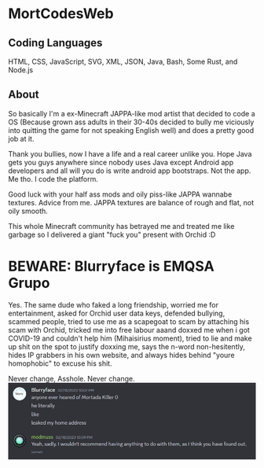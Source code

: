 # MortCodesWeb

## Coding Languages
HTML, CSS, JavaScript, SVG, XML, JSON, Java, Bash, Some Rust, and Node.js
## About
So basically I'm a ex-Minecraft JAPPA-like mod artist that decided to code a OS (Because grown ass adults in their 30-40s decided to bully me viciously into quitting the game for not speaking English well) and does a pretty good job at it.

Thank you bullies, now I have a life and a real career unlike you. Hope Java gets you guys anywhere since nobody uses Java except Android app developers and all will you do is write android app bootstraps. Not the app. Me tho. I code the platform.

Good luck with your half ass mods and oily piss-like JAPPA wannabe textures. Advice from me. JAPPA textures are balance of rough and flat, not oily smooth.

This whole Minecraft community has betrayed me and treated me like garbage so I delivered a giant "fuck you" present with Orchid :D

# BEWARE: Blurryface is EMQSA Grupo
Yes. The same dude who faked a long friendship, worried me for entertainment, asked for Orchid user data keys, defended bullying, scammed people, tried to use me as a scapegoat to scam by attaching his scam with Orchid, tricked me into free labour aaand doxxed me when i got COVID-19 and couldn't help him (Mihaisirius moment), tried to lie and make up shit on the spot to justify doxxing me, says the n-word non-hesitently, hides IP grabbers in his own website, and always hides behind "youre homophobic" to excuse his shit.

Never change, Asshole. Never change.
<img src="blurryface.png"></img>
